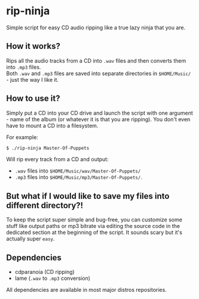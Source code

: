 # rip-ninja
Simple script for easy CD audio ripping like a true lazy ninja that you are.

## How it works?
Rips all the audio tracks from a CD into `.wav` files and then converts them into `.mp3` files.  
Both `.wav` and `.mp3` files are saved into separate directories in `$HOME/Music/` - just the way I like it.

## How to use it?
Simply put a CD into your CD drive and launch the script with one argument - name of the album (or whatever it is that you are ripping).
You don't even have to mount a CD into a filesystem.  

For example:
```bash
$ ./rip-ninja Master-Of-Puppets
```
Will rip every track from a CD and output: 
- `.wav` files into `$HOME/Music/wav/Master-Of-Puppets/`
- `.mp3` files into `$HOME/Music/mp3/Master-Of-Puppets/`.

## But what if I would like to save my files into different directory?!
To keep the script super simple and bug-free, you can customize some stuff like output paths or mp3 bitrate via editing the source code in the dedicated section at the beginning of the script. It sounds scary but it's actually super `easy`.

## Dependencies
- cdparanoia (CD ripping)
- lame (`.wav` to `.mp3` conversion)

All dependencies are available in most major distros repositories.
